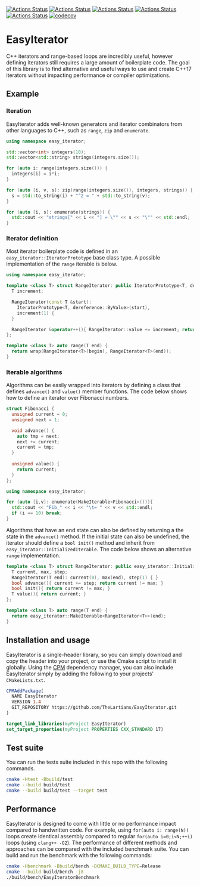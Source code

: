 [![Actions Status](https://github.com/TheLartians/EasyIterator/workflows/MacOS/badge.svg)](https://github.com/TheLartians/EasyIterator/actions)
[![Actions Status](https://github.com/TheLartians/EasyIterator/workflows/Windows/badge.svg)](https://github.com/TheLartians/EasyIterator/actions)
[![Actions Status](https://github.com/TheLartians/EasyIterator/workflows/Ubuntu/badge.svg)](https://github.com/TheLartians/EasyIterator/actions)
[![Actions Status](https://github.com/TheLartians/EasyIterator/workflows/Style/badge.svg)](https://github.com/TheLartians/EasyIterator/actions)
[![Actions Status](https://github.com/TheLartians/EasyIterator/workflows/Install/badge.svg)](https://github.com/TheLartians/EasyIterator/actions)
[![codecov](https://codecov.io/gh/TheLartians/EasyIterator/branch/master/graph/badge.svg)](https://codecov.io/gh/TheLartians/EasyIterator)

# EasyIterator

C++ iterators and range-based loops are incredibly useful, however defining iterators still requires a large amount of boilerplate code.
The goal of this library is to find alternative and useful ways to use and create C++17 iterators without impacting performance or compiler optimizations.

## Example

### Iteration

EasyIterator adds well-known generators and iterator combinators from other languages to C++, such as `range`, `zip` and `enumerate`. 

```cpp
using namespace easy_iterator;

std::vector<int> integers(10);
std::vector<std::string> strings(integers.size());

for (auto i: range(integers.size())) {
  integers[i] = i*i;
}

for (auto [i, v, s]: zip(range(integers.size()), integers, strings)) {
  s = std::to_string(i) + "^2 = " + std::to_string(v);
}

for (auto [i, s]: enumerate(strings)) {
  std::cout << "strings[" << i << "] = \"" << s << "\"" << std::endl;
}
```

### Iterator definition

Most iterator boilerplate code is defined in an `easy_iterator::IteratorPrototype` base class type.
A possible implementation of the `range` iterable is below.

```cpp
using namespace easy_iterator;

template <class T> struct RangeIterator: public IteratorPrototype<T, dereference::ByValue> {
  T increment;

  RangeIterator(const T &start):
    IteratorPrototype<T, dereference::ByValue>(start),
    increment(1) {
  }

  RangeIterator &operator++(){ RangeIterator::value += increment; return *this; }
};

template <class T> auto range(T end) {
  return wrap(RangeIterator<T>(begin), RangeIterator<T>(end));
}
```

### Iterable algorithms

Algorithms can be easily wrapped into iterators by defining a class that defines `advance()` and `value()` member functions. The code below shows how to define an iterator over Fibonacci numbers.

```cpp
struct Fibonacci {
  unsigned current = 0;
  unsigned next = 1;

  void advance() {
    auto tmp = next;
    next += current;
    current = tmp;
  }
  
  unsigned value() {
    return current;
  }
};

using namespace easy_iterator;

for (auto [i,v]: enumerate(MakeIterable<Fibonacci>())){
  std::cout << "Fib_" << i << "\t= " << v << std::endl;
  if (i == 10) break;
}
```

Algorithms that have an end state can also be defined by returning a the state in the `advance()` method. If the initial state can also be undefined, the iterator should define a `bool init()` method and inherit from `easy_iterator::InitializedIterable`. The code below shows an alternative `range` implementation.

```cpp
template <class T> struct RangeIterator: public easy_iterator::InitializedIterable {
  T current, max, step;
  RangeIterator(T end): current(0), max(end), step(1) { }
  bool advance(){ current += step; return current != max; }
  bool init(){ return current != max; }
  T value(){ return current; }
};

template <class T> auto range(T end) {
  return easy_iterator::MakeIterable<RangeIterator<T>>(end);
}
```

## Installation and usage

EasyIterator is a single-header library, so you can simply download and copy the header into your project, or use the Cmake script to install it globally.
Using the [CPM](https://github.com/TheLartians/CPM) dependency manager, you can also include EasyIterator simply by adding the following to your projects' `CMakeLists.txt`.

```cmake
CPMAddPackage(
  NAME EasyIterator
  VERSION 1.4
  GIT_REPOSITORY https://github.com/TheLartians/EasyIterator.git
)

target_link_libraries(myProject EasyIterator)            
set_target_properties(myProject PROPERTIES CXX_STANDARD 17)        
```

## Test suite

You can run the tests suite included in this repo with the following commands.

```bash
cmake -Htest -Bbuild/test
cmake --build build/test
cmake --build build/test --target test
```

## Performance

EasyIterator is designed to come with little or no performance impact compared to handwritten code. For example, using `for(auto i: range(N))` loops create identical assembly compared to regular `for(auto i=0;i<N;++i)` loops (using `clang++ -O2`).
The performance of different methods and approaches can be compared with the included benchmark suite. 
You can build and run the benchmark with the following commands:

```bash
cmake -Hbenchmark -Bbuild/bench -DCMAKE_BUILD_TYPE=Release
cmake --build build/bench -j8
./build/bench/EasyIteratorBenchmark
```